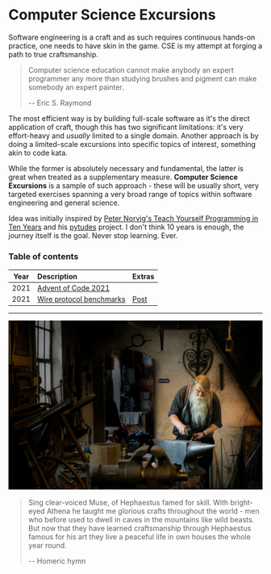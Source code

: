 Computer Science Excursions
======

Software engineering is a craft and as such requires continuous hands-on practice, one needs to have skin in the game.
CSE is my attempt at forging a path to true craftsmanship.

> Computer science education cannot make anybody an expert programmer any more than studying brushes and pigment can make somebody an expert painter.
>
> -- Eric S. Raymond

The most efficient way is by building full-scale software as it's the direct application of craft, though this has two
significant limitations: it's very effort-heavy and *usually* limited to a single domain. Another approach is by doing a
limited-scale excursions into specific topics of interest, something akin to code kata.

While the former is absolutely necessary and fundamental, the latter is great when treated as a supplementary
measure. **Computer Science Excursions** is a sample of such approach - these will be usually short, very targeted
exercises spanning a very broad range of topics within software engineering and general science.

Idea was initially inspired by [Peter Norvig's Teach Yourself Programming in Ten Years](https://norvig.com/21-days.html)
and his [pytudes](https://github.com/norvig/pytudes) project. I don't think 10 years is enough, the journey itself is
the goal. Never stop learning. Ever.

### Table of contents

| Year    | Description                                         | Extras
| ---     |:---                                                 |---| 
| 2021    | [Advent of Code 2021](aoc/adventofcode2021)         |
| 2021    | [Wire protocol benchmarks](generic/src/main/java/com/laeith/com/sci/excursions/wire)         | [Post](https://www.laeith.com/posts/2021-04-04-wire-formats/)

---

![Craftsmanship by Nicolas Hoizey](static/craftmanship_nicolas_hoizey.jpg)

> Sing clear-voiced Muse, of Hephaestus famed for skill. With bright-eyed Athena he taught me glorious crafts throughout the world - men who before used to dwell in caves in the mountains like wild beasts. But now that they have learned craftsmanship through Hephaestus famous for his art they live a peaceful life in own houses the whole year round.
>
> -- Homeric hymn 

